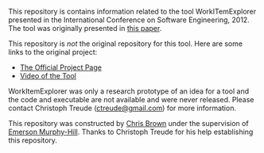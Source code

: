 This repository is contains information related to the tool WorkITemExplorer presented in the International Conference on Software Engineering, 2012.
The tool was originally presented in [this paper](http://dl.acm.org/citation.cfm?id=2337429).

This repository is _not_ the original repository for this tool. Here are some links to the original project:

* [The Official Project Page](http://ctreude.ca/2012/04/03/workitemexplorer/)
* [Video of the Tool](https://youtu.be/9TJ_jk83jvU)

WorkItemExplorer was only a research prototype of an idea for a tool and the code and executable are not available and were never released. Please contact Christoph Treude (ctreude@gmail.com) for more information.

This repository was constructed by [Chris Brown](https://github.com/chbrown13) under the supervision of [Emerson Murphy-Hill](https://github.com/CaptainEmerson). Thanks to Christoph Treude for his help establishing this repository. 
